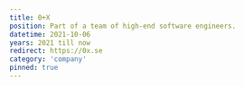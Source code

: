 ```yaml
---
title: 0+X
position: Part of a team of high-end software engineers.
datetime: 2021-10-06
years: 2021 till now
redirect: https://0x.se
category: 'company'
pinned: true
---
```

